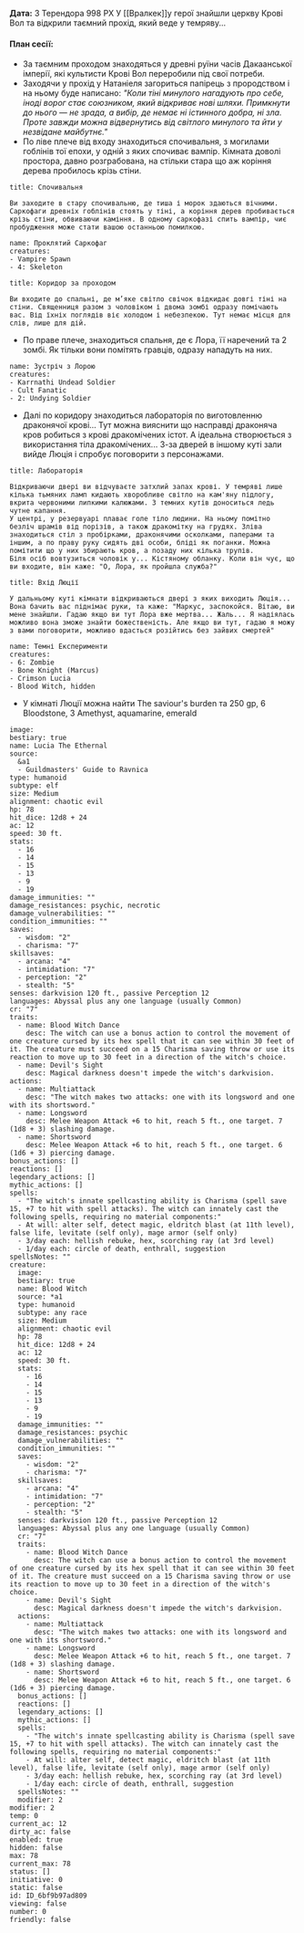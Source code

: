 **Дата:** 3 Терендора 998 РХ
У [[Вралкек]]у герої знайшли церкву Крові Вол та відкрили таємний прохід, який веде у темряву...

#### План сесії:
- За таємним проходом знаходяться у древні руїни часів Дакаанської імперії, які культисти Крові Вол переробили під свої потреби. 
- Заходячи у прохід у Натаніеля загориться папірець з прородством і на ньому буде написано: *"Коли тіні минулого нагадують про себе, іноді ворог стає союзником, який відкриває нові шляхи. Примкнути до нього — не зрада, а вибір, де немає ні істинного добра, ні зла. Проте завжди можна відвернутись від світлого минулого та йти у незвідане майбутнє."*
- По ліве плече від входу знаходиться спочивальня, з могилами гоблінів тої епохи, у одній з яких спочиває вампір. Кімната доволі простора, давно розграбована, на стільки стара що аж коріння дерева пробилось крізь стіни.
```ad-note
title: Спочивальня

Ви заходите в стару спочивальню, де тиша і морок здаються вічними. Саркофаги древніх гоблінів стоять у тіні, а коріння дерев пробивається крізь стіни, обвиваючи каміння. В одному саркофазі спить вампір, чиє пробудження може стати вашою останньою помилкою.
```
```encounter 
name: Проклятий Саркофаг 
creatures: 
- Vampire Spawn
- 4: Skeleton
```
 ```ad-note
title: Коридор за проходом

Ви входите до спальні, де м’яке світло свічок відкидає довгі тіні на стіни. Священниця разом з чоловіком і двома зомбі одразу помічають вас. Від їхніх поглядів віє холодом і небезпекою. Тут немає місця для слів, лише для дій.
```
- По праве плече, знаходиться спальня, де є Лора, її наречений та 2 зомбі. Як тільки вони помітять гравців, одразу нападуть на них.
```encounter 
name: Зустріч з Лорою 
creatures: 
- Karrnathi Undead Soldier
- Cult Fanatic
- 2: Undying Soldier
```
- Далі по коридору знаходиться лабораторія по виготовленню драконячої крові... Тут можна вияснити що насправді драконяча кров робиться з крові дракомічених істот. А ідеальна створюється з використання тіла дракомічених... З-за дверей в іншому куті зали вийде Люція і спробує поговорити з персонажами. 
```ad-note
title: Лабораторія

Відкриваючи двері ви відчуваєте затхлий запах крові. У темряві лише кілька тьмяних ламп кидають хворобливе світло на кам'яну підлогу, вкрита червоними липкими калюжами. З темних кутів доноситься ледь чутне капання.
У центрі, у резервуарі плаває голе тіло людини. На ньому помітно безліч шрамів від порізів, а також дракомітку на грудях. Зліва знаходиться стіл з пробірками, драконячими осколками, паперами та іншим, а по праву руку сидять дві особи, бліді як поганки. Можна помітити що у них збирають кров, а позаду них кілька трупів.
Біля осіб вовтузиться чоловік у... Кістяному обланку. Коли він чує, що ви входите, він каже: "О, Лора, як пройшла служба?"
```
```ad-note
title: Вхід Люції

У дальньому куті кімнати відкриваються двері з яких виходить Люція... Вона бачить вас піднімає руки, та каже: "Маркус, заспокойся. Вітаю, ви мене знайшли. Гадаю якщо ви тут Лора вже мертва... Жаль... Я надіялась можливо вона зможе знайти божественість. Але якщо ви тут, гадаю я можу з вами поговорити, можливо вдасться розійтись без зайвих смертей"
```
```encounter 
name: Темні Експерименти 
creatures: 
- 6: Zombie
- Bone Knight (Marcus)
- Crimson Lucia
- Blood Witch, hidden
```
- У кімнаті Люції можна найти The saviour's burden та 250 gp, 6 Bloodstone, 3 Amethyst, aquamarine, emerald
```statblock
image: 
bestiary: true
name: Lucia The Ethernal
source:
  &a1
  - Guildmasters' Guide to Ravnica
type: humanoid
subtype: elf
size: Medium
alignment: chaotic evil
hp: 78
hit_dice: 12d8 + 24
ac: 12
speed: 30 ft.
stats:
  - 16
  - 14
  - 15
  - 13
  - 9
  - 19
damage_immunities: ""
damage_resistances: psychic, necrotic
damage_vulnerabilities: ""
condition_immunities: ""
saves:
  - wisdom: "2"
  - charisma: "7"
skillsaves:
  - arcana: "4"
  - intimidation: "7"
  - perception: "2"
  - stealth: "5"
senses: darkvision 120 ft., passive Perception 12
languages: Abyssal plus any one language (usually Common)
cr: "7"
traits:
  - name: Blood Witch Dance
    desc: The witch can use a bonus action to control the movement of one creature cursed by its hex spell that it can see within 30 feet of it. The creature must succeed on a 15 Charisma saving throw or use its reaction to move up to 30 feet in a direction of the witch's choice.
  - name: Devil's Sight
    desc: Magical darkness doesn't impede the witch's darkvision.
actions:
  - name: Multiattack
    desc: "The witch makes two attacks: one with its longsword and one with its shortsword."
  - name: Longsword
    desc: Melee Weapon Attack +6 to hit, reach 5 ft., one target. 7 (1d8 + 3) slashing damage.
  - name: Shortsword
    desc: Melee Weapon Attack +6 to hit, reach 5 ft., one target. 6 (1d6 + 3) piercing damage.
bonus_actions: []
reactions: []
legendary_actions: []
mythic_actions: []
spells:
  - "The witch's innate spellcasting ability is Charisma (spell save 15, +7 to hit with spell attacks). The witch can innately cast the following spells, requiring no material components:"
  - At will: alter self, detect magic, eldritch blast (at 11th level), false life, levitate (self only), mage armor (self only)
  - 3/day each: hellish rebuke, hex, scorching ray (at 3rd level)
  - 1/day each: circle of death, enthrall, suggestion
spellsNotes: ""
creature:
  image: 
  bestiary: true
  name: Blood Witch
  source: *a1
  type: humanoid
  subtype: any race
  size: Medium
  alignment: chaotic evil
  hp: 78
  hit_dice: 12d8 + 24
  ac: 12
  speed: 30 ft.
  stats:
    - 16
    - 14
    - 15
    - 13
    - 9
    - 19
  damage_immunities: ""
  damage_resistances: psychic
  damage_vulnerabilities: ""
  condition_immunities: ""
  saves:
    - wisdom: "2"
    - charisma: "7"
  skillsaves:
    - arcana: "4"
    - intimidation: "7"
    - perception: "2"
    - stealth: "5"
  senses: darkvision 120 ft., passive Perception 12
  languages: Abyssal plus any one language (usually Common)
  cr: "7"
  traits:
    - name: Blood Witch Dance
      desc: The witch can use a bonus action to control the movement of one creature cursed by its hex spell that it can see within 30 feet of it. The creature must succeed on a 15 Charisma saving throw or use its reaction to move up to 30 feet in a direction of the witch's choice.
    - name: Devil's Sight
      desc: Magical darkness doesn't impede the witch's darkvision.
  actions:
    - name: Multiattack
      desc: "The witch makes two attacks: one with its longsword and one with its shortsword."
    - name: Longsword
      desc: Melee Weapon Attack +6 to hit, reach 5 ft., one target. 7 (1d8 + 3) slashing damage.
    - name: Shortsword
      desc: Melee Weapon Attack +6 to hit, reach 5 ft., one target. 6 (1d6 + 3) piercing damage.
  bonus_actions: []
  reactions: []
  legendary_actions: []
  mythic_actions: []
  spells:
    - "The witch's innate spellcasting ability is Charisma (spell save 15, +7 to hit with spell attacks). The witch can innately cast the following spells, requiring no material components:"
    - At will: alter self, detect magic, eldritch blast (at 11th level), false life, levitate (self only), mage armor (self only)
    - 3/day each: hellish rebuke, hex, scorching ray (at 3rd level)
    - 1/day each: circle of death, enthrall, suggestion
  spellsNotes: ""
  modifier: 2
modifier: 2
temp: 0
current_ac: 12
dirty_ac: false
enabled: true
hidden: false
max: 78
current_max: 78
status: []
initiative: 0
static: false
id: ID_6bf9b97ad809
viewing: false
number: 0
friendly: false
```